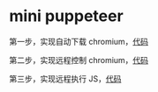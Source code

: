 # mini puppeteer

第一步，实现自动下载 chromium，[代码](./step1/)

第二步，实现远程控制 chromium，[代码](./step2/)

第三步，实现远程执行 JS，[代码](./step3/)
